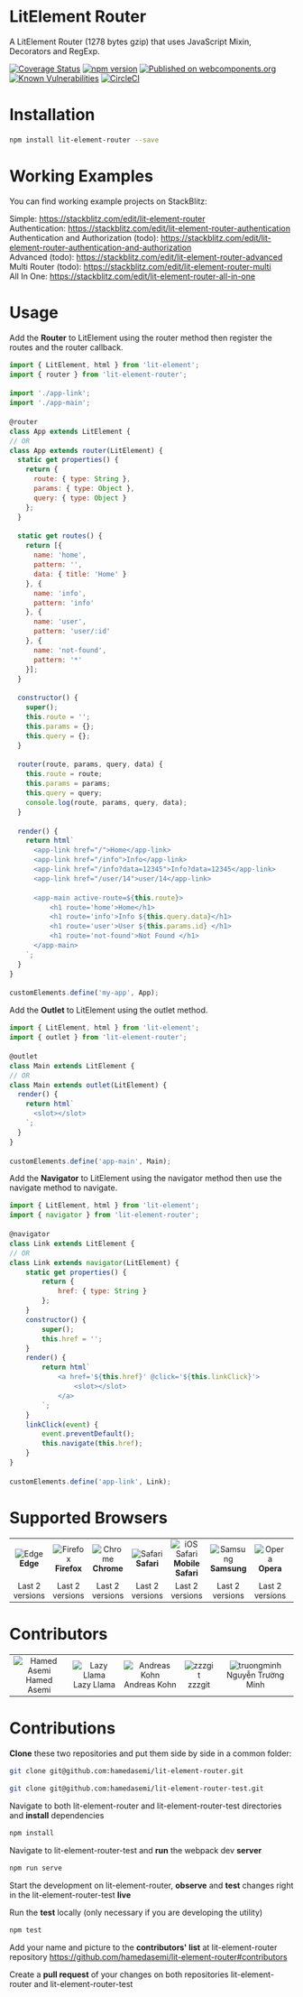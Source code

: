 # LitElement Router
A LitElement Router (1278 bytes gzip) that uses JavaScript Mixin, Decorators and RegExp.

[![Coverage Status](https://coveralls.io/repos/github/hamedasemi/lit-element-router/badge.svg?branch=mainline)](https://coveralls.io/github/hamedasemi/lit-element-router?branch=mainline)
[![npm version](https://badge.fury.io/js/lit-element-router.svg)](https://badge.fury.io/js/lit-element-router)
[![Published on webcomponents.org](https://img.shields.io/badge/webcomponents.org-published-blue.svg)](https://www.webcomponents.org/element/lit-element-router)
[![Known Vulnerabilities](https://snyk.io/test/github/hamedasemi/lit-element-router/badge.svg?targetFile=package.json)](https://snyk.io/test/github/hamedasemi/lit-element-router?targetFile=package.json)
[![CircleCI](https://circleci.com/gh/hamedasemi/lit-element-router.svg?style=svg)](https://circleci.com/gh/hamedasemi/lit-element-router)


# Installation
```sh
npm install lit-element-router --save
```


# Working Examples
You can find working example projects on StackBlitz:  

Simple: https://stackblitz.com/edit/lit-element-router  
Authentication: https://stackblitz.com/edit/lit-element-router-authentication  
Authentication and Authorization (todo): https://stackblitz.com/edit/lit-element-router-authentication-and-authorization  
Advanced (todo): https://stackblitz.com/edit/lit-element-router-advanced  
Multi Router (todo): https://stackblitz.com/edit/lit-element-router-multi  
All In One: https://stackblitz.com/edit/lit-element-router-all-in-one  


# Usage
Add the __Router__ to LitElement using the router method then register the routes and the router callback.
```javascript
import { LitElement, html } from 'lit-element';
import { router } from 'lit-element-router';

import './app-link';
import './app-main';

@router
class App extends LitElement {
// OR
class App extends router(LitElement) {
  static get properties() {
    return {
      route: { type: String },
      params: { type: Object },
      query: { type: Object }
    };
  }

  static get routes() {
    return [{
      name: 'home',
      pattern: '',
      data: { title: 'Home' }
    }, {
      name: 'info',
      pattern: 'info'
    }, {
      name: 'user',
      pattern: 'user/:id'
    }, {
      name: 'not-found',
      pattern: '*'
    }];
  }

  constructor() {
    super();
    this.route = '';
    this.params = {};
    this.query = {};
  }

  router(route, params, query, data) {
    this.route = route;
    this.params = params;
    this.query = query;
    console.log(route, params, query, data);
  }

  render() {
    return html`
      <app-link href="/">Home</app-link>
      <app-link href="/info">Info</app-link>
      <app-link href="/info?data=12345">Info?data=12345</app-link>
      <app-link href="/user/14">user/14</app-link>

      <app-main active-route=${this.route}>
          <h1 route='home'>Home</h1>
          <h1 route='info'>Info ${this.query.data}</h1>
          <h1 route='user'>User ${this.params.id} </h1>
          <h1 route='not-found'>Not Found </h1>
      </app-main>
    `;
  }
}

customElements.define('my-app', App);
```


Add the __Outlet__ to LitElement using the outlet method.
```javascript
import { LitElement, html } from 'lit-element';
import { outlet } from 'lit-element-router';

@outlet
class Main extends LitElement {
// OR
class Main extends outlet(LitElement) {
  render() {
    return html`
      <slot></slot>
    `;
  }
}

customElements.define('app-main', Main);
```


Add the __Navigator__ to LitElement using the navigator method then use the navigate method to navigate.
```javascript
import { LitElement, html } from 'lit-element';
import { navigator } from 'lit-element-router';

@navigator
class Link extends LitElement {
// OR
class Link extends navigator(LitElement) {
    static get properties() {
        return {
            href: { type: String }
        };
    }
    constructor() {
        super();
        this.href = '';
    }
    render() {
        return html`
            <a href='${this.href}' @click='${this.linkClick}'>
                <slot></slot>
            </a>
        `;
    }
    linkClick(event) {
        event.preventDefault();
        this.navigate(this.href);
    }
}

customElements.define('app-link', Link);
```

# Supported Browsers
<table>
  <tr>
    <td align="center"><img src="https://raw.githubusercontent.com/alrra/browser-logos/master/src/edge/edge_64x64.png" alt="Edge" width="32"><br><b>Edge</b></td>
    <td align="center"><img src="https://raw.githubusercontent.com/alrra/browser-logos/master/src/firefox/firefox_64x64.png" alt="Firefox" width="32"><br><b>Firefox</b></td>
    <td align="center"><img src="https://raw.githubusercontent.com/alrra/browser-logos/master/src/chrome/chrome_64x64.png" alt="Chrome" width="32"><br><b>Chrome</b></td>
    <td align="center"><img src="https://raw.githubusercontent.com/alrra/browser-logos/master/src/safari/safari_64x64.png" alt="Safari" width="32"><br><b>Safari</b></td>
    <td align="center"><img src="https://raw.githubusercontent.com/alrra/browser-logos/master/src/safari-ios/safari-ios_64x64.png" alt="iOS Safari" width="32"><br><b>Mobile Safari</b></td>
    <td align="center"><img src="https://raw.githubusercontent.com/alrra/browser-logos/master/src/samsung-internet/samsung-internet_64x64.png" alt="Samsung" width="32"><br><b>Samsung</b></td>
    <td align="center"><img src="https://raw.githubusercontent.com/alrra/browser-logos/master/src/opera/opera_64x64.png" alt="Opera" width="32"><br><b>Opera</b></td>
    <td align="center"><img src="https://raw.githubusercontent.com/alrra/browser-logos/master/src/electron/electron_64x64.png" alt="Electron" width="32"><br><b>Electron</b></td>
  </tr>
  <tr>
    <td align="center">Last 2 versions</td>
    <td align="center">Last 2 versions</td>
    <td align="center">Last 2 versions</td>
    <td align="center">Last 2 versions</td>
    <td align="center">Last 2 versions</td>
    <td align="center">Last 2 versions</td>
    <td align="center">Last 2 versions</td>
    <td align="center">Last 2 versions</td>
  </tr>
</table>

# Contributors
<table>
<tbody>
  <tr>
    <td align="center"><img src="https://avatars0.githubusercontent.com/u/5767593?s=256" alt="Hamed Asemi" width="128"><br>Hamed Asemi</td>
    <td align="center"><img src="https://avatars0.githubusercontent.com/u/10547444?s=256" alt="Lazy Llama" width="128"><br>Lazy Llama</td>
    <td align="center"><img src="https://avatars0.githubusercontent.com/u/1210641?s=256" alt="Andreas Kohn" width="128"><br>Andreas Kohn</td>
    <td align="center"><img src="https://avatars0.githubusercontent.com/u/1060733?s=256" alt="zzzgit" width="128"><br>zzzgit</td>
    <td align="center"><img src="https://avatars1.githubusercontent.com/u/3071451?s=256" alt="truongminh" width="128"><br>Nguyễn Trường Minh</td>
  </tr>
  </tbody>
</table>


# Contributions
__Clone__ these two repositories and put them side by side in a common folder:
```sh
git clone git@github.com:hamedasemi/lit-element-router.git
```
```sh
git clone git@github.com:hamedasemi/lit-element-router-test.git
```

Navigate to both lit-element-router and lit-element-router-test directories and __install__ dependencies
```sh
npm install
```


Navigate to lit-element-router-test and __run__ the webpack dev __server__
```sh
npm run serve
```

Start the development on lit-element-router, __observe__ and __test__ changes right in the lit-element-router-test __live__

Run the __test__ locally (only necessary if you are developing the utility)
```sh
npm test
```

Add your name and picture to the __contributors' list__ at lit-element-router repository https://github.com/hamedasemi/lit-element-router#contributors

Create a __pull request__ of your changes on both repositories lit-element-router and lit-element-router-test